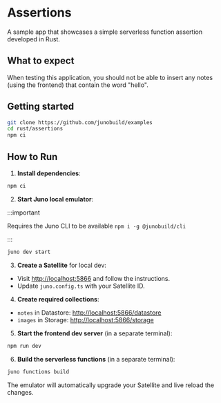 # Assertions

A sample app that showcases a simple serverless function assertion developed in Rust.

## What to expect

When testing this application, you should not be able to insert any notes (using the frontend) that contain the word "hello".

## Getting started

```bash
git clone https://github.com/junobuild/examples
cd rust/assertions
npm ci
```

## How to Run

1. **Install dependencies**:

```bash
npm ci
```

2. **Start Juno local emulator**:

:::important

Requires the Juno CLI to be available `npm i -g @junobuild/cli`

:::

```bash
juno dev start
```

3. **Create a Satellite** for local dev:

- Visit [http://localhost:5866](http://localhost:5866) and follow the instructions.
- Update `juno.config.ts` with your Satellite ID.

4. **Create required collections**:

- `notes` in Datastore: [http://localhost:5866/datastore](http://localhost:5866/datastore)
- `images` in Storage: [http://localhost:5866/storage](http://localhost:5866/storage)

5. **Start the frontend dev server** (in a separate terminal):

```bash
npm run dev
```

6. **Build the serverless functions** (in a separate terminal):

```bash
juno functions build
```

The emulator will automatically upgrade your Satellite and live reload the changes.
